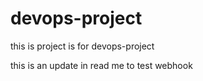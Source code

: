 # devops-project
this is project is for devops-project

this is an update in read me to test webhook
